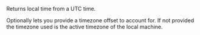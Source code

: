﻿Returns local time from a UTC time. Optionally lets you provide a timezone offset to account for. If not provided the timezone used is the active timezone of the local machine.
